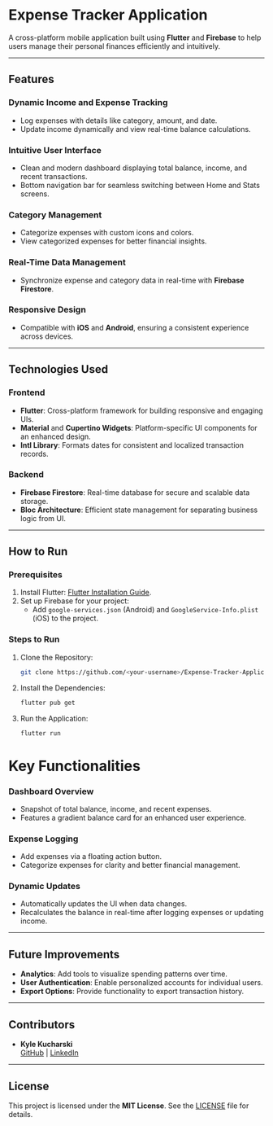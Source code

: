 # Expense Tracker Application

A cross-platform mobile application built using **Flutter** and **Firebase** to help users manage their personal finances efficiently and intuitively.

---

## Features

### Dynamic Income and Expense Tracking
- Log expenses with details like category, amount, and date.
- Update income dynamically and view real-time balance calculations.

### Intuitive User Interface
- Clean and modern dashboard displaying total balance, income, and recent transactions.
- Bottom navigation bar for seamless switching between Home and Stats screens.

### Category Management
- Categorize expenses with custom icons and colors.
- View categorized expenses for better financial insights.

### Real-Time Data Management
- Synchronize expense and category data in real-time with **Firebase Firestore**.

### Responsive Design
- Compatible with **iOS** and **Android**, ensuring a consistent experience across devices.

---

## Technologies Used

### Frontend
- **Flutter**: Cross-platform framework for building responsive and engaging UIs.
- **Material** and **Cupertino Widgets**: Platform-specific UI components for an enhanced design.
- **Intl Library**: Formats dates for consistent and localized transaction records.

### Backend
- **Firebase Firestore**: Real-time database for secure and scalable data storage.
- **Bloc Architecture**: Efficient state management for separating business logic from UI.

---

## How to Run

### Prerequisites
1. Install Flutter: [Flutter Installation Guide](https://flutter.dev/docs/get-started/install).
2. Set up Firebase for your project:
   - Add `google-services.json` (Android) and `GoogleService-Info.plist` (iOS) to the project.

### Steps to Run
1. Clone the Repository:
   ```bash
   git clone https://github.com/<your-username>/Expense-Tracker-Application.git
   ```
2. Install the Dependencies:
   ```bash
   flutter pub get
   ```
3. Run the Application:
   ```bash
   flutter run
   ```

# Key Functionalities

### Dashboard Overview
- Snapshot of total balance, income, and recent expenses.
- Features a gradient balance card for an enhanced user experience.

### Expense Logging
- Add expenses via a floating action button.
- Categorize expenses for clarity and better financial management.

### Dynamic Updates
- Automatically updates the UI when data changes.
- Recalculates the balance in real-time after logging expenses or updating income.

---

## Future Improvements

- **Analytics**: Add tools to visualize spending patterns over time.
- **User Authentication**: Enable personalized accounts for individual users.
- **Export Options**: Provide functionality to export transaction history.

---

## Contributors

- **Kyle Kucharski**  
  [GitHub](https://github.com/your-github-username) | [LinkedIn](https://www.linkedin.com/in/your-linkedin-profile)

---

## License

This project is licensed under the **MIT License**. See the [LICENSE](./LICENSE) file for details.

   
